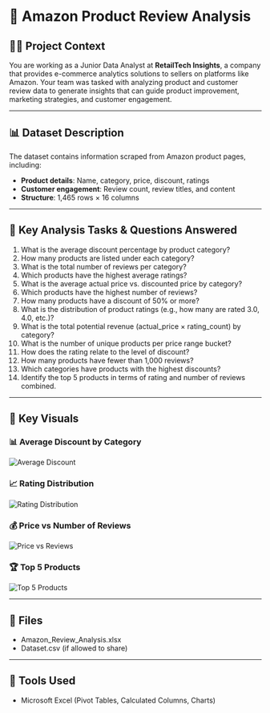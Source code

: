 # 🛒 Amazon Product Review Analysis

## 🧑‍💼 Project Context
You are working as a Junior Data Analyst at **RetailTech Insights**, a company that provides e-commerce analytics solutions to sellers on platforms like Amazon. Your team was tasked with analyzing product and customer review data to generate insights that can guide product improvement, marketing strategies, and customer engagement.

---

## 📊 Dataset Description
The dataset contains information scraped from Amazon product pages, including:
- **Product details**: Name, category, price, discount, ratings
- **Customer engagement**: Review count, review titles, and content
- **Structure**: 1,465 rows × 16 columns

---

## 🧠 Key Analysis Tasks & Questions Answered
1. What is the average discount percentage by product category?
2. How many products are listed under each category?
3. What is the total number of reviews per category?
4. Which products have the highest average ratings?
5. What is the average actual price vs. discounted price by category?
6. Which products have the highest number of reviews?
7. How many products have a discount of 50% or more?
8. What is the distribution of product ratings (e.g., how many are rated 3.0, 4.0, etc.)?
9. What is the total potential revenue (actual_price × rating_count) by category?
10. What is the number of unique products per price range bucket?
11. How does the rating relate to the level of discount?
12. How many products have fewer than 1,000 reviews?
13. Which categories have products with the highest discounts?
14. Identify the top 5 products in terms of rating and number of reviews combined.

---

## 📸 Key Visuals

### 📊 Average Discount by Category  
![Average Discount](./visuals/discount_by_category.png)

### 📈 Rating Distribution  
![Rating Distribution](./visuals/product_rating_distribution.png)

### 💰 Price vs Number of Reviews  
![Price vs Reviews](./visuals/price_vs_reviews.png)

### 🏆 Top 5 Products  
![Top 5 Products](./visuals/top5_products.png)

---

## 📎 Files
- Amazon_Review_Analysis.xlsx
- Dataset.csv (if allowed to share)

---

## 🧰 Tools Used
- Microsoft Excel (Pivot Tables, Calculated Columns, Charts)
